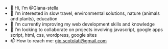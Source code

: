 - 👋 Hi, I’m @Giana-stella
- 👀 I’m interested in slow travel, environmental solutions, nature (animals and plants), education
- 🌱 I’m currently improving my web development skills and knowledge
- 💞️ I’m looking to collaborate on projects involving javascript, google apps script, html, css, wordpress, google sites
- 📫 How to reach me: gio.scotolati@gmail.com

<!---
Giana-stella/Giana-stella is a ✨ special ✨ repository because its `README.md` (this file) appears on your GitHub profile.
You can click the Preview link to take a look at your changes.
--->
